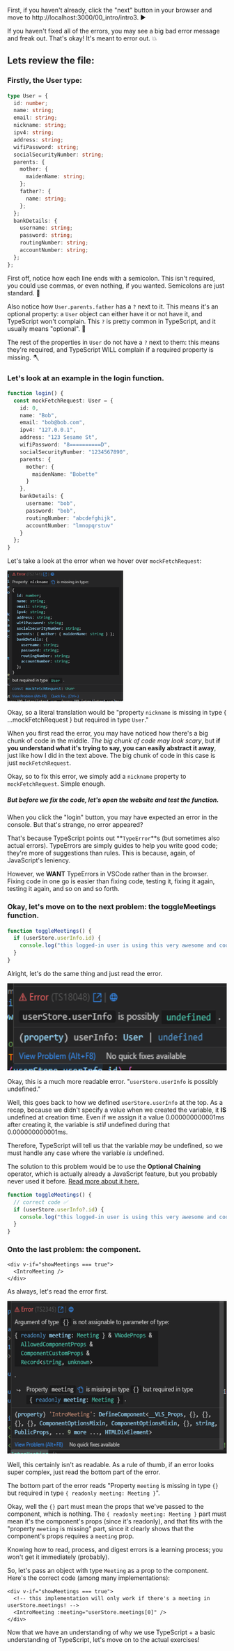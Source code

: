 First, if you haven't already, click the "next" button in your browser and move to http://localhost:3000/00_intro/intro3. ▶️

If you haven't fixed all of the errors, you may see a big bad error message and freak out. That's okay! It's meant to error out. 💥

## Lets review the file:

### Firstly, the User type:

```ts
type User = {
  id: number;
  name: string;
  email: string;
  nickname: string;
  ipv4: string;
  address: string;
  wifiPassword: string;
  socialSecurityNumber: string;
  parents: {
    mother: {
      maidenName: string;
    };
    father?: {
      name: string;
    };
  };
  bankDetails: {
    username: string;
    password: string;
    routingNumber: string;
    accountNumber: string;
  };
};
```

First off, notice how each line ends with a semicolon. This isn't required, you could use commas, or even nothing, if you wanted. Semicolons are just standard. 📃

Also notice how `User.parents.father` has a `?` next to it. This means it's an optional property: a `User` object can either have it or not have it, and TypeScript won't complain. This `?` is pretty common in TypeScript, and it usually means "optional". 🔮

The rest of the properties in `User` do not have a `?` next to them: this means they're required, and TypeScript WILL complain if a required property is missing. 🪓

### Let's look at an example in the login function.

```ts
function login() {
  const mockFetchRequest: User = {
    id: 0,
    name: "Bob",
    email: "bob@bob.com",
    ipv4: "127.0.0.1",
    address: "123 Sesame St",
    wifiPassword: "8==========D",
    socialSecurityNumber: "1234567890",
    parents: {
      mother: {
        maidenName: "Bobette"
      }
    },
    bankDetails: {
      username: "bob",
      password: "bob",
      routingNumber: "abcdefghijk",
      accountNumber: "lmnopqrstuv"
    }
  };
}
```

Let's take a look at the error when we hover over `mockFetchRequest`:

<img alt="mockFetchRequest error" src="https://github.com/sitechtimes/vue-ts-practice/blob/main/public/intro3_1.png" height="300" />

Okay, so a literal translation would be "property `nickname` is missing in type { ...mockFetchRequest } but required in type `User`."

When you first read the error, you may have noticed how there's a big chunk of code in the middle. _The big chunk of code may look scary_, but **if you understand what it's trying to say, you can easily abstract it away**, just like how I did in the text above. The big chunk of code in this case is just `mockFetchRequest`.

Okay, so to fix this error, we simply add a `nickname` property to `mockFetchRequest`. Simple enough.

##### But before we fix the code, let's open the website and test the function.

When you click the "login" button, you may have expected an error in the console. But that's strange, no error appeared?

That's because TypeScript points out **`TypeError`**s (but sometimes also actual errors). TypeErrors are simply guides to help you write good code; they're more of suggestions than rules. This is because, again, of JavaScript's leniency.

However, we **WANT** TypeErrors in VSCode rather than in the browser. Fixing code in one go is easier than fixing code, testing it, fixing it again, testing it again, and so on and so forth.

### Okay, let's move on to the next problem: the toggleMeetings function.

```ts
function toggleMeetings() {
  if (userStore.userInfo.id) {
    console.log("this logged-in user is using this very awesome and cool feature");
  }
}
```

Alright, let's do the same thing and just read the error.

<img alt="userStore.userInfo error" src="https://github.com/sitechtimes/vue-ts-practice/blob/main/public/intro3_2.png" height="200" />

Okay, this is a much more readable error. "`userStore.userInfo` is possibly undefined."

Well, this goes back to how we defined `userStore.userInfo` at the top. As a recap, because we didn't specify a value when we created the variable, it **IS** undefined at creation time. Even if we assign it a value 0.000000000001ms after creating it, the variable is _still_ undefined during that 0.000000000001ms.

Therefore, TypeScript will tell us that the variable _may_ be undefined, so we must handle any case where the variable _is_ undefined.

The solution to this problem would be to use the **Optional Chaining** operator, which is actually already a JavaScript feature, but you probably never used it before. [Read more about it here.](https://developer.mozilla.org/en-US/docs/Web/JavaScript/Reference/Operators/Optional_chaining)

```ts
function toggleMeetings() {
  // correct code ✅
  if (userStore.userInfo?.id) {
    console.log("this logged-in user is using this very awesome and cool feature");
  }
}
```

### Onto the last problem: the component.

```vue
<div v-if="showMeetings === true">
  <IntroMeeting />
</div>
```

As always, let's read the error first.

<img alt="IntroMeeting error" src="https://github.com/sitechtimes/vue-ts-practice/blob/main/public/intro3_3.png" height="350" />

Well, this certainly isn't as readable. As a rule of thumb, if an error looks super complex, just read the bottom part of the error.

The bottom part of the error reads "Property `meeting` is missing in type `{}` but required in type `{ readonly meeting: Meeting }`".

Okay, well the `{}` part must mean the props that we've passed to the component, which is nothing. The `{ readonly meeting: Meeting }` part must mean it's the component's props (since it's readonly), and that fits with the "property `meeting` is missing" part, since it clearly shows that the component's props requires a `meeting` prop.

Knowing how to read, process, and digest errors is a learning process; you won't get it immediately (probably).

So, let's pass an object with type `Meeting` as a prop to the component. Here's the correct code (among many implementations):

```vue
<div v-if="showMeetings === true">
  <!-- this implementation will only work if there's a meeting in userStore.meetings! -->
  <IntroMeeting :meeting="userStore.meetings[0]" />
</div>
```

Now that we have an understanding of why we use TypeScript + a basic understanding of TypeScript, let's move on to the actual exercises!
